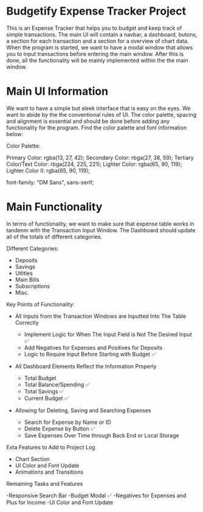 # Budgetify Expense Tracker Project
This is an Expense Tracker that helps you to budget and keep track of simple transactions.
The main UI will contain a navbar, a dashboard, butons, a section for each transaction and a section for a overview of chart data.
When the program is started, we want to have a modal window that allows you to input transactions before entering the main window. 
After this is done, all the functionality will be mainly implemented within the the main window. 

# Main UI Information 
We want to have a simple but sleek interface that is easy on the eyes. We want to abide by the the conventional rules of UI.
The color palette, spacing and alignment is essential and should be done before adding any functionality for the program. 
Find the color palette and font information below:

Color Palette:

Primary Color: rgba(13, 27, 42);
Secondary Color: rbga(27, 38, 59);
Tertiary Color/Text Color: rbga(224, 225, 221);
Lighter Color: rgba(65, 90, 119);
Lighter Color II: rgba(65, 90, 119);

font-family: "DM Sans", sans-serif;


# Main Functionality
In terms of functionality, we want to make sure that expense table works in tandenm with the Transaction Input Window. The Dashboard should update all of the totals of different categories. 

Different Categories:
- Deposits 
- Savings  
- Utlities 
- Main Bills 
- Subscriptions 
- Misc. 

Key Points of Functionality:

- All Inputs from the Transaction Windows are Inputted Into The Table Correctly
    - Implement Logic for When The Input Field is Not The Desired Input ✅
    - Add Negatives for Expenses and Positives for Deposits 
    - Logic to Require Input Before Starting with Budget ✅

- All Dashboard Elements Reflect the Information Properly 
  - Total Budget 
  - Total Balance/Spending ✅
  - Total Savings ✅
  - Current Budget ✅

- Allowing for Deleting, Saving and Searching Expenses 
  - Search for Expense by Name or ID 
  - Delete Expense by Button ✅
  - Save Expenses Over Time through Back End or Local Storage


Exta Features to Add to Project Log 
  - Chart Section 
  - UI Color and Font Update
  - Animations and Transitions


Remaining Tasks and Features

-Responsive Search Bar 
-Budget Modal ✅
-Negatives for Expenses and Plus for Income 
-UI Color and Font Update